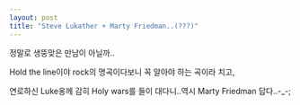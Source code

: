 ```yaml
---
layout: post
title: "Steve Lukather + Marty Friedman..(???)"
---
```


정말로 생뚱맞은 만남이 아닐까..

Hold the line이야 rock의 명곡이다보니 꼭 알아야 하는 곡이라 치고,

연로하신 Luke옹께 감히 Holy wars를 들이 대다니..역시 Marty Friedman 답다..-_-;



